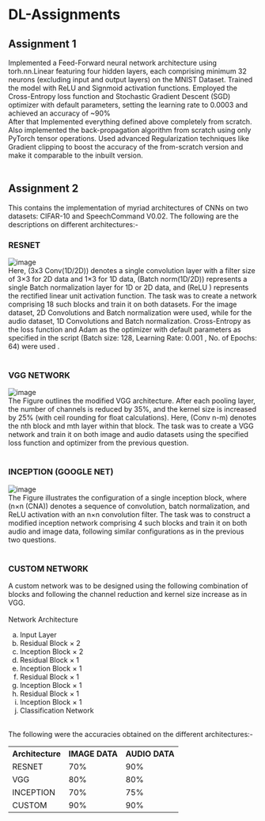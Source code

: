 # DL-Assignments

## Assignment 1
Implemented a Feed-Forward neural network architecture using torh.nn.Linear featuring four hidden layers, each comprising minimum 32 neurons (excluding input and output layers) on the MNIST Dataset. Trained the model  with ReLU and Signmoid activation functions. Employed the Cross-Entropy loss function and Stochastic Gradient Descent (SGD) optimizer with default parameters, setting the learning rate to 0.0003 and achieved an accuracy of ~90% <br>
After that Implemented everything defined above completely from scratch. Also implemented the back-propagation algorithm from scratch using only PyTorch tensor operations. Used advanced Regularization techniques like Gradient clipping to boost the accuracy of the from-scratch version and make it comparable to the inbuilt version.<br><br>



## Assignment 2
This contains the implementation of myriad architectures of CNNs on two datasets: CIFAR-10 and SpeechCommand V0.02. The following are the descriptions on different architectures:-

### RESNET 
![image](https://github.com/arjit06/DL-Assignments/assets/108218688/e3b91100-ee75-408b-bcaa-dab00285e0af) 
<br>Here, (3x3 Conv(1D/2D)) denotes a single convolution layer with a filter size of 3×3 for 2D data and 1×3 for 1D data, (Batch norm(1D/2D)) represents a single Batch normalization layer for 1D or 2D data, and (ReLU ) represents the rectified linear unit activation function. The task was to create a network comprising 18 such blocks and train it on both datasets. For the image dataset, 2D Convolutions and Batch normalization were used, while for the audio dataset, 1D Convolutions and Batch normalization. Cross-Entropy as the loss function and Adam as the optimizer with default parameters as specified in the script (Batch size: 128, Learning Rate: 0.001 , No. of Epochs: 64) were used .<br><br>

### VGG NETWORK
![image](https://github.com/arjit06/DL-Assignments/assets/108218688/6e656f94-9e17-41fe-bc01-ee17de4d90ec) 
<br>The Figure outlines the modified VGG architecture. After each pooling layer, the number of channels is reduced by 35%, and the kernel size is increased by 25% (with ceil rounding for float calculations). Here, (Conv
n-m) denotes the nth block and mth layer within that block. The task was to create a VGG network and train it on both image and audio datasets using the specified loss function and optimizer from the previous question. <br><br>

### INCEPTION (GOOGLE NET) 
![image](https://github.com/arjit06/DL-Assignments/assets/108218688/9dece05c-950f-4c1a-8d59-94bf25b4227f) 
<br>The Figure illustrates the configuration of a single inception block, where (n×n (CNA)) denotes a sequence of convolution, batch normalization, and ReLU activation with an n×n convolution filter. The task was to construct a modified inception network comprising 4 such blocks and train it on both audio and image data, following similar configurations as in the previous two questions. <br><br>

### CUSTOM NETWORK 
A custom network was to be designed using the following combination of blocks and following the channel reduction and kernel size increase as in VGG. <br><br>
Network Architecture
<ol type='a'>
<li>Input Layer</li>
<li>Residual Block × 2</li>
<li>Inception Block × 2</li>
<li>Residual Block × 1</li>
<li>Inception Block × 1</li>
<li>Residual Block × 1</li>
<li>Inception Block × 1</li>
<li>Residual Block × 1</li>
<li>Inception Block × 1</li>
<li>Classification Network</li>
</ol>

<br>
The following were the accuracies obtained on the different architectures:-
<table>
<tr>
  <th>Architecture</th>
  <th>IMAGE DATA</th>
  <th>AUDIO DATA</th>
</tr>
<tr>
  <td>RESNET</td>
  <td>70%</td>
  <td>90%</td>
</tr>
  <tr>
  <td>VGG</td>
  <td>80%</td>
  <td>80%</td>
</tr>
  <tr>
  <td>INCEPTION</td>
  <td>70%</td>
  <td>75%</td>
</tr>
  <tr>
  <td>CUSTOM</td>
  <td>90%</td>
  <td>90%</td>
</tr>
</table>



